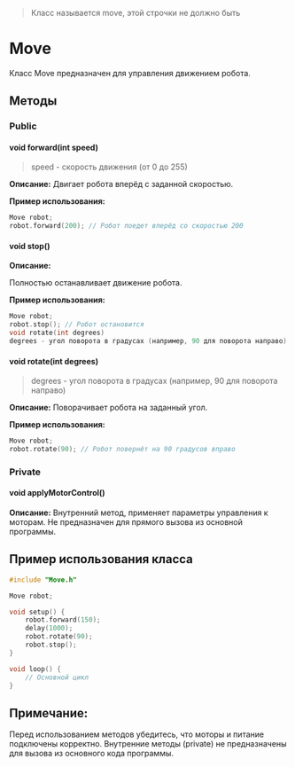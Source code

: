 >Класс называется move, этой строчки не должно быть

# Move

Класс Move предназначен для управления движением робота.

## Методы

### Public

#### void forward(int speed) 

>speed - скорость движения (от 0 до 255)

**Описание:**
Двигает робота вперёд с заданной скоростью.

**Пример использования:**

```cpp
Move robot;
robot.forward(200); // Робот поедет вперёд со скоростью 200

```
#### void stop()

**Описание:**

Полностью останавливает движение робота.

**Пример использования:**

```cpp
Move robot;
robot.stop(); // Робот остановится
void rotate(int degrees)
degrees - угол поворота в градусах (например, 90 для поворота направо)
```

#### void rotate(int degrees)

>degrees - угол поворота в градусах (например, 90 для поворота направо)

**Описание:**
Поворачивает робота на заданный угол.


**Пример использования:**

```cpp
Move robot;
robot.rotate(90); // Робот повернёт на 90 градусов вправо
```
### Private

#### void applyMotorControl()


**Описание:**
Внутренний метод, применяет параметры управления к моторам. Не предназначен для прямого вызова из основной программы.

## Пример использования класса
```cpp
#include "Move.h"

Move robot;

void setup() {
    robot.forward(150);
    delay(1000);
    robot.rotate(90);
    robot.stop();
}

void loop() {
    // Основной цикл
}
```
## Примечание:
Перед использованием методов убедитесь, что моторы и питание подключены корректно.
Внутренние методы (private) не предназначены для вызова из основного кода программы.
